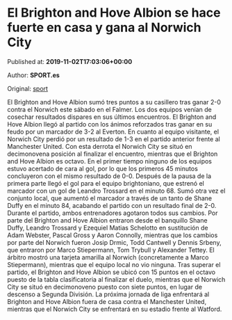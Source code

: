 
# El Brighton and Hove Albion se hace fuerte en casa y gana al Norwich City

Published at: **2019-11-02T17:03:06+00:00**

Author: **SPORT.es**

Original: [sport](https://www.sport.es/es/noticias/premier-league/el-brighton-and-hove-albion-se-hace-fuerte-en-casa-y-gana-al-norwich-city-7711786)

El Brighton and Hove Albion sumó tres puntos a su casillero tras ganar 2-0 contra el Norwich este sábado en el Falmer. Los dos equipos venían de cosechar resultados dispares en sus últimos encuentros. El Brighton and Hove Albion llegó al partido con los ánimos reforzados tras ganar en su feudo por un marcador de 3-2 al Everton. En cuanto al equipo visitante, el Norwich City perdió por un resultado de 1-3 en el partido anterior frente al Manchester United. Con esta derrota el Norwich City se situó en decimonovena posición al finalizar el encuentro, mientras que el Brighton and Hove Albion es octavo.
En el primer tiempo ninguno de los equipos estuvo acertado de cara al gol, por lo que los primeros 45 minutos concluyeron con el mismo resultado de 0-0.
Después de la pausa de la primera parte llegó el gol para el equipo brightoniano, que estrenó el marcador con un gol de Leandro Trossard en el minuto 68. Sumó otra vez el conjunto local, que aumentó el marcador a través de un tanto de Shane Duffy en el minuto 84, acabando el partido con un resultado final de 2-0.
Durante el partido, ambos entrenadores agotaron todos sus cambios. Por parte del Brighton and Hove Albion entraron desde el banquillo Shane Duffy, Leandro Trossard y Ezequiel Matias Schelotto en sustitución de Adam Webster, Pascal Gross y Aaron Connolly, mientras que los cambios por parte del Norwich fueron Josip Drmic, Todd Cantwell y Dennis Srbeny, que entraron por Marco Stiepermann, Tom Trybull y Alexander Tettey.
El árbitro mostró una tarjeta amarilla al Norwich (concretamente a Marco Stiepermann), mientras que el equipo local no vio ninguna.
Tras superar el partido, el Brighton and Hove Albion se ubicó con 15 puntos en el octavo puesto de la tabla clasificatoria al finalizar el duelo, mientras que el Norwich City se situó en decimonoveno puesto con siete puntos, en lugar de descenso a Segunda División.
La próxima jornada de liga enfrentará al Brighton and Hove Albion fuera de casa contra el Manchester United, mientras que el Norwich City se enfrentará en su estadio frente al Watford.
